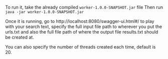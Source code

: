 To run it, take the already compiled `worker-1.0.0-SNAPSHOT.jar` file
Then run `java -jar worker-1.0.0-SNAPSHOT.jar`

Once it is running, go to http://localhost:8080/swagger-ui.html#/ to play with your search text, specify the full input file path to wherever you put the urls.txt and also the full file path of where the output file results.txt should be created at.

You can also specify the number of threads created each time, default is 20.




